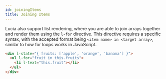 ```yaml
---
id: joiningItems
title: Joining Items
---
```


Lucia also support list rendering, where you are able to join arrays together and render them using the `l-for` directive. This directive requires a specific syntax, with the accepted format being `<item name> in <target array>`, similar to how for loops works in JavaScript.

```html
<div l-state="{ fruits: ['apple', 'orange', 'banana'] }">
  <ul l-for="fruit in this.fruits">
    <li l-text="this.fruit"></li>
  </ul>
</div>
```
